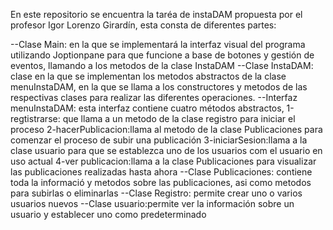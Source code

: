 En este repositorio se encuentra la taréa de instaDAM propuesta por el profesor Igor Lorenzo Girardín, esta consta de diferentes partes:

--Clase Main: en la que se implementará la interfaz visual del programa utilizando Joptionpane para que funcione a base de botones y gestión de eventos,
  llamando a los metodos de la clase InstaDAM
--Clase InstaDAM: clase en la que se implementan los metodos abstractos de la clase menuInstaDAM, en la que se llama a los constructores y metodos de 
  las respectivas clases para realizar las diferentes operaciones.
--Interfaz menuInstaDAM: esta interfaz contiene cuatro métodos abstractos,
  1-regtistrarse: que llama a un metodo de la clase registro para iniciar el proceso
  2-hacerPublicacion:llama al metodo de la clase Publicaciones para comenzar el proceso de subir una publicación
  3-iniciarSesion:llama a la clase usuario para que se establezca uno de los usuarios com el usuario en uso actual
  4-ver publicacion:llama a la clase Publicaciones para visualizar las publicaciones realizadas hasta ahora
--Clase Publicaciones: contiene toda la informació y metodos sobre las publicaciones, asi como metodos para subirlas o eliminarlas
--Clase Registro: permite crear uno o varios usuarios nuevos
--Clase usuario:permite ver la información sobre un usuario y establecer uno como predeterminado
